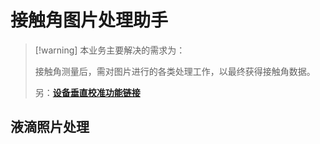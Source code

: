 # 接触角图片处理助手

> [!warning] 本业务主要解决的需求为：
> 
> 接触角测量后，需对图片进行的各类处理工作，以最终获得接触角数据。
> 
> 另：[**设备垂直校准功能链接**](vertical-calibration.md)

## 液滴照片处理

<!-- 接触角处理组件 -->
<ClientOnly>
  <ContactAngle />
</ClientOnly>
